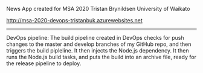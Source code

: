 News App created for MSA 2020
Tristan Brynildsen
University of Waikato

http://msa-2020-devops-tristanbuk.azurewebsites.net

----
DevOps pipeline:
The build pipeline created in DevOps checks for push changes to the master and develop branches of my GitHub repo, and then triggers the build pipleline.
It then injects the Node.js dependency.
It then runs the Node.js build tasks, and puts the build into an archive file, ready for the release pipeline to deploy.